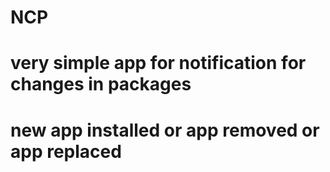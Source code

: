 # NCP

# very simple app for  notification for changes in packages 

# new app installed or app removed or app replaced
